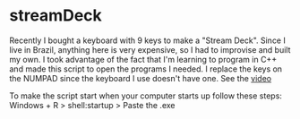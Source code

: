 # streamDeck
Recently I bought a keyboard with 9 keys to make a "Stream Deck".
Since I live in Brazil, anything here is very expensive, so I had to improvise and built my own.
I took advantage of the fact that I'm learning to program in C++ and made this script to open the programs I needed.
I replace the keys on the NUMPAD since the keyboard I use doesn't have one.
See the [video](https://youtube.com/shorts/SLkyWT5qbKI?feature=share)

To make the script start when your computer starts up follow these steps: Windows + R > shell:startup > Paste the .exe

